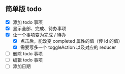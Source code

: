 ## 简单版 todo
- [x] 添加 todo 事项
- [x] 显示全部、完成、待办事项
- [x] 让一个事项变为完成 / 待办
  - [x] 点击后，能改变 completed 属性的值（传 id 的值）
  - [x] 需要写多一个 toggleAction 以及对应的 reducer
- [ ] 删除 todo 事项
- [ ] 编辑 todo 事项
- [ ] 添加日期
